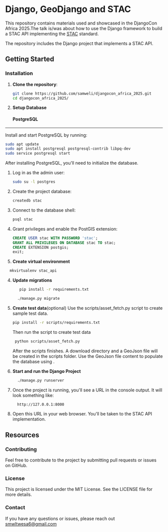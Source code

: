 # Django, GeoDjango and STAC

This repository contains materials used and showcased in the DjangoCon Africa 2025.The talk is/was about
how to use the Django framework to build a STAC API implementing the [STAC](https://stacspec.org/) standard.


The repository includes the Django project that implements a STAC API.



## Getting Started

### Installation

1. **Clone the repository**:
   ```bash
   git clone https://github.com/samweli/djangocon_africa_2025.git
   cd djangocon_africa_2025/
   ```

2. **Setup Database**
   #### PostgreSQL
__________

Install and start PostgreSQL by running:

 ```bash
 sudo apt update
 sudo apt install postgresql postgresql-contrib libpq-dev
 sudo service postgresql start
```


After installing PostgreSQL, you'll need to initialize the database.

1.  Log in as the admin user:

    ```bash
    sudo su -l postgres
    ```

2.  Create the project database:

    ```bash
    createdb stac
    ```

3.  Connect to the database shell:

    ```bash
    psql stac
    ```

4.  Grant privileges and enable the PostGIS extension:

    ```sql
    CREATE USER stac WITH PASSWORD 'stac';
    GRANT ALL PRIVILEGES ON DATABASE stac TO stac;
    CREATE EXTENSION postgis;
    exit;
    ```

3. **Create virtual environment**

```bash
  mkvirtualenv stac_api
```
4. **Update migrations**

   ```bash
      pip install -r requirements.txt
   ```

   ```bash
     ./manage.py migrate
   ```

5. **Create test data**(optional)
   Use the scripts/asset_fetch.py script to create sample test data.

   ```bash
   pip install -r scripts/requirements.txt
   ```

   Then run the script to create test data

   ```bash  
    python scripts/asset_fetch.py
    ```

    After the scripts finishes. A download directory and a GeoJson file will be created in the scripts folder.
    Use the GeoJson file content to populate the database using .


6. **Start and run the Django Project**
   
   ```bash
     ./manage.py runserver
   ```
7. Once the project is running, you'll see a URL in the console output. It will look something like:
    ```bash 
      http://127.0.0.1:8000
    ```
8. Open this URL in your web browser. You'll be taken to the STAC API implementation.


## Resources 

### Contributing
Feel free to contribute to the project by submitting pull requests or issues on GitHub.


### License
This project is licensed under the MIT License. See the LICENSE file for more details.

### Contact
If you have any questions or issues, please reach out smwltwesa6@gmail.com